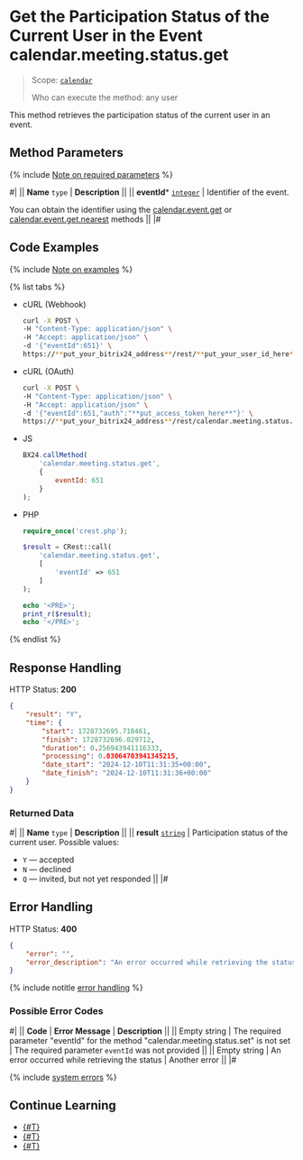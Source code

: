 # Get the Participation Status of the Current User in the Event calendar.meeting.status.get

> Scope: [`calendar`](../../scopes/permissions.md)
>
> Who can execute the method: any user

This method retrieves the participation status of the current user in an event.

## Method Parameters

{% include [Note on required parameters](../../../_includes/required.md) %}

#|
|| **Name**
`type` | **Description** ||
|| **eventId***
[`integer`](../../data-types.md) | Identifier of the event.

You can obtain the identifier using the [calendar.event.get](./calendar-event-get.md) or [calendar.event.get.nearest](./calendar-event-get-nearest.md) methods ||
|#

## Code Examples

{% include [Note on examples](../../../_includes/examples.md) %}

{% list tabs %}

- cURL (Webhook)

    ```bash
    curl -X POST \
    -H "Content-Type: application/json" \
    -H "Accept: application/json" \
    -d '{"eventId":651}' \
    https://**put_your_bitrix24_address**/rest/**put_your_user_id_here**/**put_your_webhook_here**/calendar.meeting.status.get
    ```

- cURL (OAuth)

    ```bash
    curl -X POST \
    -H "Content-Type: application/json" \
    -H "Accept: application/json" \
    -d '{"eventId":651,"auth":"**put_access_token_here**"}' \
    https://**put_your_bitrix24_address**/rest/calendar.meeting.status.get
    ```

- JS

    ```js
    BX24.callMethod(
        'calendar.meeting.status.get',
        {
            eventId: 651
        }
    );
    ```

- PHP

    ```php
    require_once('crest.php');

    $result = CRest::call(
        'calendar.meeting.status.get',
        [
            'eventId' => 651
        ]
    );

    echo '<PRE>';
    print_r($result);
    echo '</PRE>';
    ```

{% endlist %}

## Response Handling

HTTP Status: **200**

```json
{
    "result": "Y",
    "time": {
        "start": 1728732695.718461,
        "finish": 1728732696.029712,
        "duration": 0.256943941116333,
        "processing": 0.03064703941345215,
        "date_start": "2024-12-10T11:31:35+00:00",
        "date_finish": "2024-12-10T11:31:36+00:00"
    }
}
```

### Returned Data

#|
|| **Name**
`type` | **Description** ||
|| **result**
[`string`](../../data-types.md) | Participation status of the current user. Possible values:
- `Y` — accepted
- `N` — declined
- `Q` — invited, but not yet responded
 ||
|#

## Error Handling

HTTP Status: **400**

```json
{
    "error": "",
    "error_description": "An error occurred while retrieving the status"
}
```

{% include notitle [error handling](../../../_includes/error-info.md) %}

### Possible Error Codes

#|
|| **Code** | **Error Message** | **Description** ||
|| Empty string | The required parameter "eventId" for the method "calendar.meeting.status.set" is not set | The required parameter `eventId` was not provided ||
|| Empty string | An error occurred while retrieving the status | Another error ||
|#

{% include [system errors](../../../_includes/system-errors.md) %}

## Continue Learning 

- [{#T}](./index.md)
- [{#T}](./calendar-meeting-status-set.md)
- [{#T}](./calendar-accessibility-get.md)